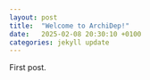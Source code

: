 ```yaml
---
layout: post
title:  "Welcome to ArchiDep!"
date:   2025-02-08 20:30:10 +0100
categories: jekyll update
---
```


First post.
